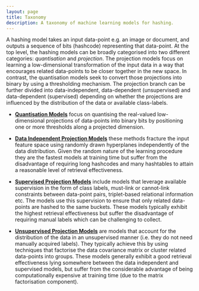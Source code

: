 ```yaml
---
layout: page
title: Taxonomy
description: A taxonomy of machine learning models for hashing.
---
```

A hashing model takes an input data-point e.g. an image or document, and outputs a sequence of bits (hashcode) representing that data-point. At the top level, the hashing models can be broadly categorised into two different categories: *quantisation* and *projection*. The projection models focus on learning a low-dimensional transformation of the input data in a way that encourages related data-points to be closer together in the new space. In contrast, the quantisation models seek to convert those projections into binary by using a thresholding mechanism. The projection branch can be further divided into data-independent, data-dependent (unsupervised) and data-dependent (supervised) depending on whether the projections are influenced by the distribution of the data or available class-labels.

 * [**Quantisation Models**](quantisation.html) focus on quantising the real-valued low-dimensional projections of data-points into binary bits by positioning one or more thresholds along a projected dimension.
 
 * [**Data Independent Projection Models**](independent.html) these methods fracture the input feature space using randomly drawn hyperplanes independently of the data distribution. Given the random nature of the learning procedure they are the fastest models at training time but suffer from the disadvantage of requiring long hashcodes and many hashtables to attain a reasonable level of retrieval effectiveness.
 
 * [**Supervised Projection Models**](supervised.html) include models that leverage available supervision in the form of class labels, must-link or cannot-link constraints between data-point pairs, triplet-based relational information etc. The models use this supervision to ensure that only related data-points are hashed to the same buckets. These models typically exhibit the highest retrieval effectiveness but suffer the disadvantage of requiring manual labels which can be challenging to collect.

 * [**Unsupervised Projection Models**](unsupervised.html) are models that account for the distribution of the data in an unsupervised manner (i.e. they do not need manually acquired labels). They typically achieve this by using techniques that factorise the data covariance matrix or cluster related data-points into groups. These models generally exhibit a good retrieval effectiveness lying somewhere between the data independent and supervised models, but suffer from the considerable advantage of being computationally expensive at training time (due to the matrix factorisation component).
